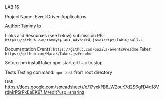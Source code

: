 LAB 16 

Project Name: Event Driven Applications

Author: Tammy Ip

Links and Resources (see below)
submission PR: `https://github.com/tammyip-401-advanced-javascript/lab16/pull/1`

Documentation
Events: `https://github.com/Gozala/events#readme`
Faker: `https://github.com/Marak/Faker.js#readme`


Setup
npm install faker
npm start
crtl + c to stop

Tests
Testing command: `npm test` from root directory

UML
https://docs.google.com/spreadsheets/d/17vxkPB8_W2ouK7d2S6gFD4qf8VrdMrPSrPxEeEK97_M/edit?usp=sharing





